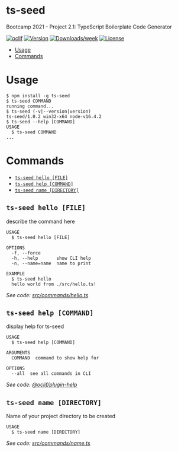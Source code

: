 ts-seed
=======

Bootcamp 2021 - Project 2.1: TypeScript Boilerplate Code Generator

[![oclif](https://img.shields.io/badge/cli-oclif-brightgreen.svg)](https://oclif.io)
[![Version](https://img.shields.io/npm/v/ts-seed.svg)](https://npmjs.org/package/ts-seed)
[![Downloads/week](https://img.shields.io/npm/dw/ts-seed.svg)](https://npmjs.org/package/ts-seed)
[![License](https://img.shields.io/npm/l/ts-seed.svg)](https://github.com/shy-tan/ts-seed/blob/master/package.json)

<!-- toc -->
* [Usage](#usage)
* [Commands](#commands)
<!-- tocstop -->
# Usage
<!-- usage -->
```sh-session
$ npm install -g ts-seed
$ ts-seed COMMAND
running command...
$ ts-seed (-v|--version|version)
ts-seed/1.0.2 win32-x64 node-v16.4.2
$ ts-seed --help [COMMAND]
USAGE
  $ ts-seed COMMAND
...
```
<!-- usagestop -->
# Commands
<!-- commands -->
* [`ts-seed hello [FILE]`](#ts-seed-hello-file)
* [`ts-seed help [COMMAND]`](#ts-seed-help-command)
* [`ts-seed name [DIRECTORY]`](#ts-seed-name-directory)

## `ts-seed hello [FILE]`

describe the command here

```
USAGE
  $ ts-seed hello [FILE]

OPTIONS
  -f, --force
  -h, --help       show CLI help
  -n, --name=name  name to print

EXAMPLE
  $ ts-seed hello
  hello world from ./src/hello.ts!
```

_See code: [src/commands/hello.ts](https://github.com/shy-tan/ts-seed/blob/v1.0.2/src/commands/hello.ts)_

## `ts-seed help [COMMAND]`

display help for ts-seed

```
USAGE
  $ ts-seed help [COMMAND]

ARGUMENTS
  COMMAND  command to show help for

OPTIONS
  --all  see all commands in CLI
```

_See code: [@oclif/plugin-help](https://github.com/oclif/plugin-help/blob/v3.2.2/src/commands/help.ts)_

## `ts-seed name [DIRECTORY]`

Name of your project directory to be created

```
USAGE
  $ ts-seed name [DIRECTORY]
```

_See code: [src/commands/name.ts](https://github.com/shy-tan/ts-seed/blob/v1.0.2/src/commands/name.ts)_
<!-- commandsstop -->
